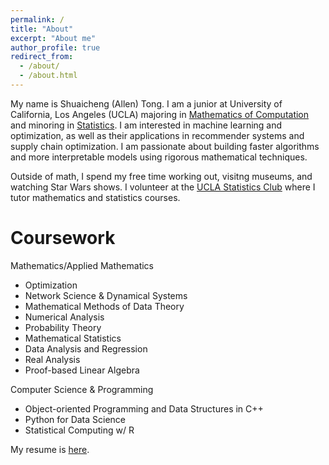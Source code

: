 ```yaml
---
permalink: /
title: "About"
excerpt: "About me"
author_profile: true
redirect_from: 
  - /about/
  - /about.html
---
```


My name is Shuaicheng (Allen) Tong. I am a junior at University of California, Los Angeles (UCLA) majoring in [Mathematics of Computation](https://ww3.math.ucla.edu/) and minoring in [Statistics](http://statistics.ucla.edu/). I am interested in machine learning and optimization, as
 well as their applications in recommender systems and supply chain optimization. I am passionate about building faster algorithms and more interpretable models using 
 rigorous mathematical techniques.

 Outside of math, I spend my free time working out, visitng museums, and watching Star Wars shows. I volunteer at the [UCLA Statistics Club](http://statistics.ucla.edu/groups/statistics-club-at-ucla/) where I tutor mathematics and statistics courses.

Coursework
======
Mathematics/Applied Mathematics
* Optimization
* Network Science & Dynamical Systems
* Mathematical Methods of Data Theory
* Numerical Analysis
* Probability Theory
* Mathematical Statistics
* Data Analysis and Regression
* Real Analysis
* Proof-based Linear Algebra

Computer Science & Programming
* Object-oriented Programming and Data Structures in C++
* Python for Data Science
* Statistical Computing w/ R




My resume is [here](files/resume_1223.pdf).